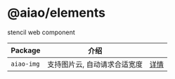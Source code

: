 # @aiao/elements

stencil web component

| Package    | 介绍              |                            |
| ---------- | --------------- | -------------------------- |
| `aiao-img` | 支持图片云, 自动请求合适宽度 | [详情](./lib/components/img) |
